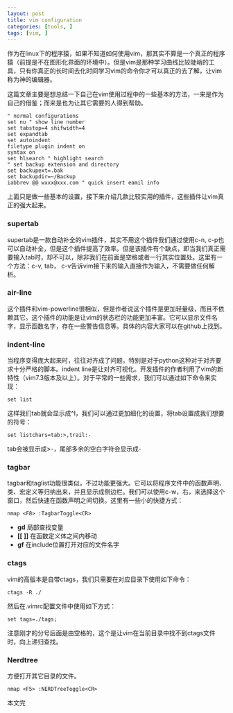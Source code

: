 ```yaml
---
layout: post
title: vim configuration
categories: [tools, ]
tags: [vim, ]
---
```



作为在linux下的程序猿，如果不知道如何使用vim，那其实不算是一个真正的程序猿（前提是不在图形化界面的环境中）。但是vim是那种学习曲线比较陡峭的工具，只有你真正的长时间去化时间学习vim的命令你才可以真正的去了解，让vim称为神的编辑器。

这篇文章主要是想总结一下自己在vim使用过程中的一些基本的方法，一来是作为自己的借鉴；而来是也为让其它需要的人得到帮助。

```vim
" normal configurations
set nu " show line number
set tabstop=4 shifwidth=4
set expandtab
set autoindent
filetype plugin indent on
syntax on
set hlsearch " highlight search
" set backup extension and directory
set backupext=.bak
set backupdir=~/Backup
iabbrev @@ wxxx@xxx.com " quick insert eamil info
```

上面只是做一些基本的设置，接下来介绍几款比较实用的插件，这些插件让vim真正的强大起来。

### supertab

supertab是一款自动补全的vim插件，其实不用这个插件我们通过使用c-n, c-p也可以自动补全，但是这个插件提高了效率。但是该插件有个缺点，即当我们真正需要输入tab时，却不可以，除非我们在前面是空格或者一行其实位置处。这里有一个方法：c-v, tab， c-v告诉vim接下来的输入直接作为输入，不需要做任何解析。

### air-line

这个插件和vim-powerline很相似，但是作者说这个插件是更加轻量级，而且不依赖其它。这个插件的功能是让vim的状态栏的功能更加丰富。它可以显示文件名字，显示函数名字，存在一些警告信息等。具体的内容大家可以在github上找到。

### indent-line

当程序变得庞大起来时，往往对齐成了问题，特别是对于python这种对于对齐要求十分严格的脚本。indent line是让对齐可视化。开发插件的作者利用了vim的新特性（vim7.3版本及以上）。对于平常的一些需求，我们可以通过如下命令来实现：

```vim
set list
```

这样我们tab就会显示成\^I，我们可以通过更加细化的设置，将tab设置成我们想要的符号：

```vim
set listchars=tab:>,trail:-
```

tab会被显示成>-，尾部多余的空白字符会显示成-

### tagbar

tagbar和taglist功能很类似，不过功能更强大。它可以将程序文件中的函数声明、类、宏定义等归纳出来，并且显示成侧边栏。我们可以使用c-w，右，来选择这个窗口，然后快速在函数声明之间切换。这里有一些小的快捷方式：

```vim
nmap <F8> :TagbarToggle<CR>
```

* **gd** 局部查找变量
* **[[** **]]** 在函数定义体之间内移动
* **gf** 在include位置打开对应的文件名字

### ctags

vim的高版本是自带ctags，我们只需要在对应目录下使用如下命令：

```vim
ctags -R ./
```

然后在.vimrc配置文件中使用如下方式：

```vim
set tags=./tags; 
```

注意刚才的分号后面是由空格的，这个是让vim在当前目录中找不到ctags文件时，向上递归查找。

### Nerdtree

方便打开其它目录的文件。

```vim
nmap <F5> :NERDTreeToggle<CR>
```

本文完
